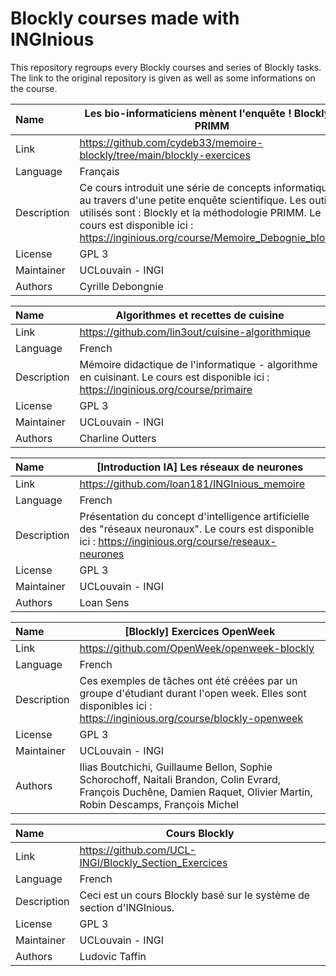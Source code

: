 # Blockly courses made with INGInious

This repository regroups every Blockly courses and series of Blockly tasks.
The link to the original repository is given as well as some informations on the course.


| Name | Les bio-informaticiens mènent l'enquête ! Blockly - PRIMM |
| :---- | ------------------------------------- |
| Link | https://github.com/cydeb33/memoire-blockly/tree/main/blockly-exercices  |
| Language | Français |
| Description | Ce cours introduit une série de concepts informatiques au travers d'une petite enquête scientifique. Les outils utilisés sont : Blockly et la méthodologie PRIMM. Le cours est disponible ici : https://inginious.org/course/Memoire_Debognie_blockly |
| License | GPL 3 |
| Maintainer | UCLouvain - INGI |
| Authors | Cyrille Debongnie |

| Name | Algorithmes et recettes de cuisine |
| :---- | ------------------------------------- |
| Link | https://github.com/lin3out/cuisine-algorithmique |
| Language | French |
| Description | Mémoire didactique de l'informatique - algorithme en cuisinant. Le cours est disponible ici : https://inginious.org/course/primaire |
| License | GPL 3 |
| Maintainer | UCLouvain - INGI |
| Authors | Charline Outters |

| Name | [Introduction IA] Les réseaux de neurones |
| :---- | ------------------------------------- |
| Link | https://github.com/loan181/INGInious_memoire |
| Language | French |
| Description | Présentation du concept d'intelligence artificielle des "réseaux neuronaux". Le cours est disponible ici : https://inginious.org/course/reseaux-neurones |
| License | GPL 3 |
| Maintainer | UCLouvain - INGI |
| Authors | Loan Sens |

| Name | [Blockly] Exercices OpenWeek |
| :---- | ------------------------------------- |
| Link | https://github.com/OpenWeek/openweek-blockly  |
| Language | French |
| Description | Ces exemples de tâches ont été créées par un groupe d'étudiant durant l'open week. Elles sont disponibles ici : https://inginious.org/course/blockly-openweek |
| License | GPL 3 |
| Maintainer | UCLouvain - INGI |
| Authors | Ilias Boutchichi, Guillaume Bellon, Sophie Schorochoff, Naitali Brandon, Colin Evrard, François Duchêne, Damien Raquet, Olivier Martin, Robin Descamps, François Michel |

| Name | Cours Blockly |
| :---- | ------------------------------------- |
| Link | https://github.com/UCL-INGI/Blockly_Section_Exercices |
| Language | French |
| Description | Ceci est un cours Blockly basé sur le système de section d'INGInious. |
| License | GPL 3 |
| Maintainer | UCLouvain - INGI |
| Authors | Ludovic Taffin |
